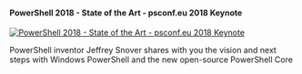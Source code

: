 ﻿#### PowerShell 2018 - State of the Art - psconf.eu 2018 Keynote

[![PowerShell 2018 - State of the Art - psconf.eu 2018 Keynote](https://i3.ytimg.com/vi/zy4fDSdrM7M/hqdefault.jpg "PowerShell 2018 - State of the Art - psconf.eu 2018 Keynote")](https://www.youtube.com/watch?v=zy4fDSdrM7M)

PowerShell inventor Jeffrey Snover shares with you the vision and next steps with Windows PowerShell and the new open-source PowerShell Core


